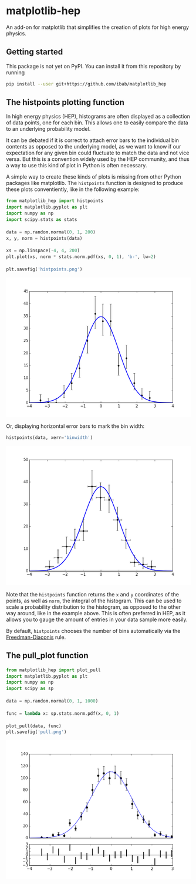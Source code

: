 # matplotlib-hep

An add-on for matplotlib that simplifies the creation of plots for high energy physics.

## Getting started

This package is not yet on PyPI.
You can install it from this repository by running
```bash
pip install --user git+https://github.com/ibab/matplotlib_hep
```

## The histpoints plotting function

In high energy physics (HEP), histograms are often displayed as a collection of
data points, one for each bin. This allows one to easily compare the data to
an underlying probability model.

It can be debated if it is correct to attach error bars to the individual bin
contents as opposed to the underlying model, as we want to know if our
expectation for any given bin could fluctuate to match the data and not vice
versa. But this is a convention widely used by the HEP community, and thus a
way to use this kind of plot in Python is often necessary.

A simple way to create these kinds of plots is missing from other Python
packages like matplotlib. The `histpoints` function is designed to produce
these plots conventiently, like in the following example:

```python
from matplotlib_hep import histpoints
import matplotlib.pyplot as plt
import numpy as np
import scipy.stats as stats

data = np.random.normal(0, 1, 200)
x, y, norm = histpoints(data)

xs = np.linspace(-4, 4, 200)
plt.plot(xs, norm * stats.norm.pdf(xs, 0, 1), 'b-', lw=2)

plt.savefig('histpoints.png')
```

<div align="center"><img src="./histpoints.png" width="600px"/></div>

Or, displaying horizontal error bars to mark the bin width:
```python
histpoints(data, xerr='binwidth')
```

<div align="center"><img src="./histpoints_binwidth.png" width="600px"/></div>

Note that the `histpoints` function returns the `x` and `y` coordinates of the
points, as well as `norm`, the integral of the histogram. This can be used to
scale a probability distribution to the histogram, as opposed to the other way
around, like in the example above.
This is often preferred in HEP, as it allows you to gauge the amount of entries
in your data sample more easily.

By default, `histpoints` chooses the number of bins automatically via the
[Freedman-Diaconis](https://en.wikipedia.org/wiki/Freedman%E2%80%93Diaconis_rule)
rule.

## The pull\_plot function

```python
from matplotlib_hep import plot_pull
import matplotlib.pyplot as plt
import numpy as np
import scipy as sp

data = np.random.normal(0, 1, 1000)

func = lambda x: sp.stats.norm.pdf(x, 0, 1)

plot_pull(data, func)
plt.savefig('pull.png')
```

<div align="center"><img src="./pull.png" width="600px"/></div>

